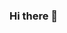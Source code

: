 ### Hi there 👋

<!--
**kohlarnhin/kohlarnhin** is a ✨ _special_ ✨ repository because its `README.md` (this file) appears on your GitHub profile.

Here are some ideas to get you started:

 💬 My Email is 17625752606@163.com

- 🔭 I’m currently working on ...
- 🌱 I’m currently learning ...
- 👯 I’m looking to collaborate on ...
- 🤔 I’m looking for help with ...
- 💬 Ask me about ...
- 📫 How to reach me: ...
- 😄 Pronouns: ...
- ⚡ Fun fact: ...
-->
